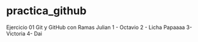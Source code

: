 # practica_github
Ejercicio 01 Git y GitHub con Ramas
Julian
1 - Octavio
2 - Licha Papaaaa
3- Victoria
4- Dai
